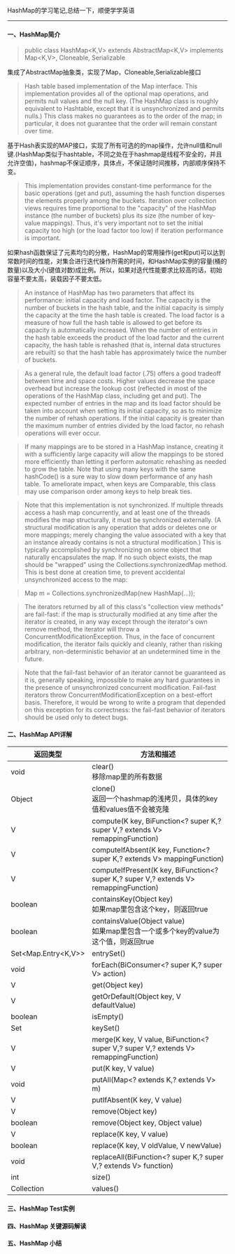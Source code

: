 HashMap的学习笔记,总结一下，顺便学学英语

---
#### 一、HashMap简介
> public class HashMap<K,V> extends AbstractMap<K,V> implements Map<K,V>, Cloneable, Serializable

集成了AbstractMap抽象类，实现了Map，Cloneable,Serializable接口

> Hash table based implementation of the Map interface. This implementation provides all of the optional map operations, and permits null values and the null key. (The HashMap class is roughly equivalent to Hashtable, except that it is unsynchronized and permits nulls.) This class makes no guarantees as to the order of the map; in particular, it does not guarantee that the order will remain constant over time.

基于Hash表实现的MAP接口，实现了所有可选的的map操作，允许null值和null键.(HashMap类似于hashtable，不同之处在于hashmap是线程不安全的，并且允许空值)，hashmap不保证顺序，具体点，不保证随时间推移，内部顺序保持不变。

> This implementation provides constant-time performance for the basic operations (get and put), assuming the hash function disperses the elements properly among the buckets. Iteration over collection views requires time proportional to the "capacity" of the HashMap instance (the number of buckets) plus its size (the number of key-value mappings). Thus, it's very important not to set the initial capacity too high (or the load factor too low) if iteration performance is important.

如果hash函数保证了元素均匀的分散，HashMap的常用操作(get和put)可以达到常数时间的性能，对集合进行迭代操作所需的时间，和HashMap实例的容量(桶的数量)以及大小(键值对数)成比例。所以，如果对迭代性能要求比较高的话，初始容量不要太高，装载因子不要太低。

> An instance of HashMap has two parameters that affect its performance: initial capacity and load factor. The capacity is the number of buckets in the hash table, and the initial capacity is simply the capacity at the time the hash table is created. The load factor is a measure of how full the hash table is allowed to get before its capacity is automatically increased. When the number of entries in the hash table exceeds the product of the load factor and the current capacity, the hash table is rehashed (that is, internal data structures are rebuilt) so that the hash table has approximately twice the number of buckets.



> As a general rule, the default load factor (.75) offers a good tradeoff between time and space costs. Higher values decrease the space overhead but increase the lookup cost (reflected in most of the operations of the HashMap class, including get and put). The expected number of entries in the map and its load factor should be taken into account when setting its initial capacity, so as to minimize the number of rehash operations. If the initial capacity is greater than the maximum number of entries divided by the load factor, no rehash operations will ever occur.



> If many mappings are to be stored in a HashMap instance, creating it with a sufficiently large capacity will allow the mappings to be stored more efficiently than letting it perform automatic rehashing as needed to grow the table. Note that using many keys with the same hashCode() is a sure way to slow down performance of any hash table. To ameliorate impact, when keys are Comparable, this class may use comparison order among keys to help break ties.



> Note that this implementation is not synchronized. If multiple threads access a hash map concurrently, and at least one of the threads modifies the map structurally, it must be synchronized externally. (A structural modification is any operation that adds or deletes one or more mappings; merely changing the value associated with a key that an instance already contains is not a structural modification.) This is typically accomplished by synchronizing on some object that naturally encapsulates the map. If no such object exists, the map should be "wrapped" using the Collections.synchronizedMap method. This is best done at creation time, to prevent accidental unsynchronized access to the map:



> Map m = Collections.synchronizedMap(new HashMap(...));



> The iterators returned by all of this class's "collection view methods" are fail-fast: if the map is structurally modified at any time after the iterator is created, in any way except through the iterator's own remove method, the iterator will throw a ConcurrentModificationException. Thus, in the face of concurrent modification, the iterator fails quickly and cleanly, rather than risking arbitrary, non-deterministic behavior at an undetermined time in the future.


> Note that the fail-fast behavior of an iterator cannot be guaranteed as it is, generally speaking, impossible to make any hard guarantees in the presence of unsynchronized concurrent modification. Fail-fast iterators throw ConcurrentModificationException on a best-effort basis. Therefore, it would be wrong to write a program that depended on this exception for its correctness: the fail-fast behavior of iterators should be used only to detect bugs.


#### 二、HashMap API详解
返回类型   | 方法和描述
-------- | -----
void | clear()<br>移除map里的所有数据
Object | clone()<br>返回一个hashmap的浅拷贝，具体的key值和values值不会被克隆
V | compute(K key, BiFunction<? super K,? super V,? extends V> remappingFunction)<br>
V | computeIfAbsent(K key, Function<? super K,? extends V> mappingFunction)<br>
V | computeIfPresent(K key, BiFunction<? super K,? super V,? extends V> remappingFunction)<br>
boolean | containsKey(Object key)<br>如果map里包含这个key，则返回true
boolean | containsValue(Object value)<br>如果map里包含一个或多个key的value为这个值，则返回true
Set<Map.Entry<K,V>> | entrySet()<br>
void | forEach(BiConsumer<? super K,? super V> action)<br>
V | get(Object key)<br>
V | getOrDefault(Object key, V defaultValue)<br>
boolean | isEmpty()<br>
Set<K> | keySet()<br>
V | merge(K key, V value, BiFunction<? super V,? super V,? extends V> remappingFunction)<br>
V | put(K key, V value)<br>
void | putAll(Map<? extends K,? extends V> m)<br>
V | putIfAbsent(K key, V value)<br>
V |	remove(Object key) <br>
boolean | remove(Object key, Object value)<br>
V | replace(K key, V value)<br>
boolean | replace(K key, V oldValue, V newValue)<br>
void | replaceAll(BiFunction<? super K,? super V,? extends V> function)<br>
int | size()<br>
Collection<V> | values()<br>
#### 三、HashMap Test实例

#### 四、HashMap 关键源码解读

#### 五、HashMap 小结



